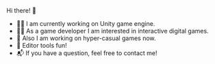 Hi there! 👋

- 👨‍💼 I am currently working on Unity game engine.
- 🤾‍♂️ As a game developer I am interested in interactive digital games.
- 📱 Also I am working on hyper-casual games now.
- 🧰 Editor tools fun!
- 📬 If you have a question, feel free to contact me!
